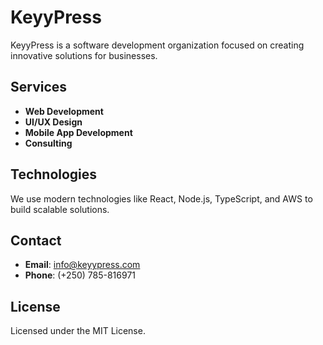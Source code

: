 # KeyyPress

KeyyPress is a software development organization focused on creating innovative solutions for businesses. 

## Services

- **Web Development**
- **UI/UX Design**
- **Mobile App Development**
- **Consulting**

## Technologies

We use modern technologies like React, Node.js, TypeScript, and AWS to build scalable solutions.

## Contact

- **Email**: info@keyypress.com
- **Phone**: (+250) 785-816971

## License

Licensed under the MIT License.
